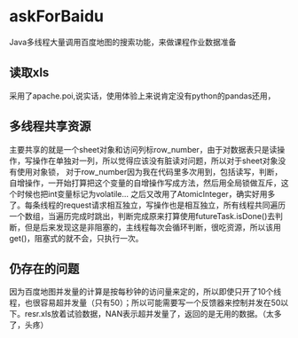 # askForBaidu
Java多线程大量调用百度地图的搜索功能，来做课程作业数据准备
## 读取xls
采用了apache.poi,说实话，使用体验上来说肯定没有python的pandas还用，
## 多线程共享资源
主要共享的就是一个sheet对象和访问列标row_number，由于对数据表只是读操作，写操作在单独对一列，所以觉得应该没有脏读对问题，所以对于sheet对象没有使用对象锁，
对于row_number因为我在代码里多次用到，包括读写，判断，自增操作，一开始打算把这个变量的自增操作写成方法，然后用全局锁做互斥，这个时候也把int变量标记为volatile...
之后又改用了AtomicInteger，确实好用多了。每条线程的request请求相互独立，写操作也是相互独立，所有线程共同遍历一个数组，当遍历完成时跳出，判断完成原来打算使用futureTask.isDone()去判断，但是后来发现这是非阻塞的，主线程每次会循环判断，很吃资源，所以该用get()，阻塞式的就不会，只执行一次。
## 仍存在的问题
因为百度地图并发量的计算是按每秒钟的访问量来定的，所以即使只开了10个线程，也很容易超并发量（只有50）；所以可能需要写一个反馈器来控制并发在50以下。resr.xls放着试验数据，NAN表示超并发量了，返回的是无用的数据。（太多了，头疼）
